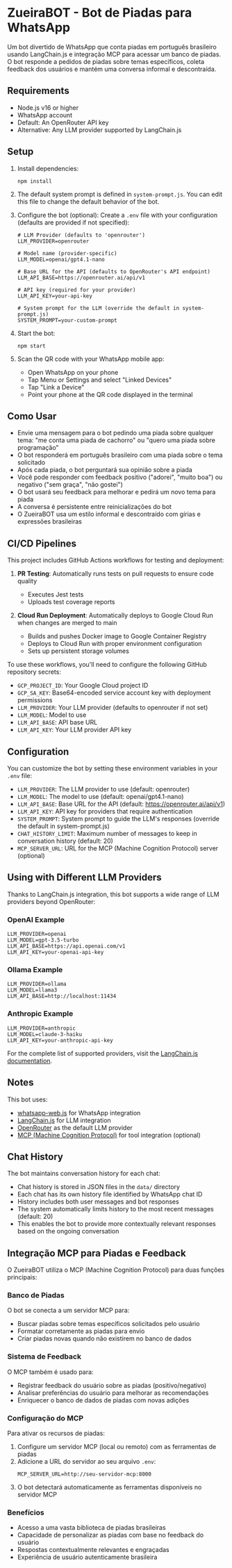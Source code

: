 # ZueiraBOT - Bot de Piadas para WhatsApp

Um bot divertido de WhatsApp que conta piadas em português brasileiro usando LangChain.js e integração MCP para acessar um banco de piadas. O bot responde a pedidos de piadas sobre temas específicos, coleta feedback dos usuários e mantém uma conversa informal e descontraída.

## Requirements

- Node.js v16 or higher
- WhatsApp account
- Default: An OpenRouter API key
- Alternative: Any LLM provider supported by LangChain.js

## Setup

1. Install dependencies:
   ```
   npm install
   ```

2. The default system prompt is defined in `system-prompt.js`. You can edit this file to change the default behavior of the bot.

3. Configure the bot (optional):
   Create a `.env` file with your configuration (defaults are provided if not specified):
   ```
   # LLM Provider (defaults to 'openrouter')
   LLM_PROVIDER=openrouter
   
   # Model name (provider-specific)
   LLM_MODEL=openai/gpt4.1-nano
   
   # Base URL for the API (defaults to OpenRouter's API endpoint)
   LLM_API_BASE=https://openrouter.ai/api/v1
   
   # API key (required for your provider)
   LLM_API_KEY=your-api-key
   
   # System prompt for the LLM (override the default in system-prompt.js)
   SYSTEM_PROMPT=your-custom-prompt
   ```

4. Start the bot:
   ```
   npm start
   ```

5. Scan the QR code with your WhatsApp mobile app:
   - Open WhatsApp on your phone
   - Tap Menu or Settings and select "Linked Devices"
   - Tap "Link a Device"
   - Point your phone at the QR code displayed in the terminal

## Como Usar

- Envie uma mensagem para o bot pedindo uma piada sobre qualquer tema: "me conta uma piada de cachorro" ou "quero uma piada sobre programação"
- O bot responderá em português brasileiro com uma piada sobre o tema solicitado
- Após cada piada, o bot perguntará sua opinião sobre a piada
- Você pode responder com feedback positivo ("adorei", "muito boa") ou negativo ("sem graça", "não gostei")
- O bot usará seu feedback para melhorar e pedirá um novo tema para piada
- A conversa é persistente entre reinicializações do bot
- O ZueiraBOT usa um estilo informal e descontraído com gírias e expressões brasileiras

## CI/CD Pipelines

This project includes GitHub Actions workflows for testing and deployment:

1. **PR Testing**: Automatically runs tests on pull requests to ensure code quality
   - Executes Jest tests
   - Uploads test coverage reports

2. **Cloud Run Deployment**: Automatically deploys to Google Cloud Run when changes are merged to main
   - Builds and pushes Docker image to Google Container Registry
   - Deploys to Cloud Run with proper environment configuration
   - Sets up persistent storage volumes

To use these workflows, you'll need to configure the following GitHub repository secrets:
- `GCP_PROJECT_ID`: Your Google Cloud project ID
- `GCP_SA_KEY`: Base64-encoded service account key with deployment permissions
- `LLM_PROVIDER`: Your LLM provider (defaults to openrouter if not set)
- `LLM_MODEL`: Model to use
- `LLM_API_BASE`: API base URL
- `LLM_API_KEY`: Your LLM provider API key

## Configuration

You can customize the bot by setting these environment variables in your `.env` file:

- `LLM_PROVIDER`: The LLM provider to use (default: openrouter)
- `LLM_MODEL`: The model to use (default: openai/gpt4.1-nano)
- `LLM_API_BASE`: Base URL for the API (default: https://openrouter.ai/api/v1)
- `LLM_API_KEY`: API key for providers that require authentication
- `SYSTEM_PROMPT`: System prompt to guide the LLM's responses (override the default in system-prompt.js)
- `CHAT_HISTORY_LIMIT`: Maximum number of messages to keep in conversation history (default: 20)
- `MCP_SERVER_URL`: URL for the MCP (Machine Cognition Protocol) server (optional)

## Using with Different LLM Providers

Thanks to LangChain.js integration, this bot supports a wide range of LLM providers beyond OpenRouter:

### OpenAI Example
```
LLM_PROVIDER=openai
LLM_MODEL=gpt-3.5-turbo
LLM_API_BASE=https://api.openai.com/v1
LLM_API_KEY=your-openai-api-key
```

### Ollama Example
```
LLM_PROVIDER=ollama
LLM_MODEL=llama3
LLM_API_BASE=http://localhost:11434
```

### Anthropic Example
```
LLM_PROVIDER=anthropic
LLM_MODEL=claude-3-haiku
LLM_API_KEY=your-anthropic-api-key
```

For the complete list of supported providers, visit the [LangChain.js documentation](https://js.langchain.com/docs/integrations/chat/).

## Notes

This bot uses:
- [whatsapp-web.js](https://github.com/pedroslopez/whatsapp-web.js) for WhatsApp integration
- [LangChain.js](https://js.langchain.com/) for LLM integration
- [OpenRouter](https://openrouter.ai/) as the default LLM provider
- [MCP (Machine Cognition Protocol)](https://docs.anthropic.com/en/docs/agents-and-tools/mcp/overview) for tool integration (optional)

## Chat History

The bot maintains conversation history for each chat:
- Chat history is stored in JSON files in the `data/` directory
- Each chat has its own history file identified by WhatsApp chat ID
- History includes both user messages and bot responses
- The system automatically limits history to the most recent messages (default: 20)
- This enables the bot to provide more contextually relevant responses based on the ongoing conversation

## Integração MCP para Piadas e Feedback

O ZueiraBOT utiliza o MCP (Machine Cognition Protocol) para duas funções principais:

### Banco de Piadas
O bot se conecta a um servidor MCP para:
- Buscar piadas sobre temas específicos solicitados pelo usuário
- Formatar corretamente as piadas para envio
- Criar piadas novas quando não existirem no banco de dados

### Sistema de Feedback
O MCP também é usado para:
- Registrar feedback do usuário sobre as piadas (positivo/negativo)
- Analisar preferências do usuário para melhorar as recomendações
- Enriquecer o banco de dados de piadas com novas adições

### Configuração do MCP
Para ativar os recursos de piadas:
1. Configure um servidor MCP (local ou remoto) com as ferramentas de piadas
2. Adicione a URL do servidor ao seu arquivo `.env`:
   ```
   MCP_SERVER_URL=http://seu-servidor-mcp:8000
   ```
3. O bot detectará automaticamente as ferramentas disponíveis no servidor MCP

### Benefícios
- Acesso a uma vasta biblioteca de piadas brasileiras
- Capacidade de personalizar as piadas com base no feedback do usuário
- Respostas contextualmente relevantes e engraçadas
- Experiência de usuário autenticamente brasileira